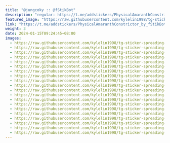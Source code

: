 ```yaml
---
title: "@jungcoky :: @fStikBot"
description: "regular: https://t.me/addstickers/PhysicalAmaranthConstrictor_by_fStikBot"
featured_image: "https://raw.githubusercontent.com/kylelin1998/tg-sticker-spreading-worldwide-images/main/img/432b0e38-1442-4185-937d-008736084db5.jpg"
link: "https://t.me/addstickers/PhysicalAmaranthConstrictor_by_fStikBot"
weight: 3
date: 2024-01-15T09:24:45+08:00
images:
  - https://raw.githubusercontent.com/kylelin1998/tg-sticker-spreading-worldwide-images/main/img/432b0e38-1442-4185-937d-008736084db5.jpg
  - https://raw.githubusercontent.com/kylelin1998/tg-sticker-spreading-worldwide-images/main/img/18efc456-c239-4ce1-867e-8292ac60fcad.jpg
  - https://raw.githubusercontent.com/kylelin1998/tg-sticker-spreading-worldwide-images/main/img/74045cf5-93e6-4da6-be27-e2dd1887c6f6.jpg
  - https://raw.githubusercontent.com/kylelin1998/tg-sticker-spreading-worldwide-images/main/img/e64125d1-30fe-4713-a1e9-eca0d4bf1e82.jpg
  - https://raw.githubusercontent.com/kylelin1998/tg-sticker-spreading-worldwide-images/main/img/3979113b-5cae-4174-ac63-71de015fb316.jpg
  - https://raw.githubusercontent.com/kylelin1998/tg-sticker-spreading-worldwide-images/main/img/6a1032f4-0806-48a3-b3d9-d12f6d863308.jpg
  - https://raw.githubusercontent.com/kylelin1998/tg-sticker-spreading-worldwide-images/main/img/7e100aab-f894-4e5d-b129-2d3df09e1cd7.jpg
  - https://raw.githubusercontent.com/kylelin1998/tg-sticker-spreading-worldwide-images/main/img/f7cda8e0-2d91-4d92-9a2f-1e255894814a.jpg
  - https://raw.githubusercontent.com/kylelin1998/tg-sticker-spreading-worldwide-images/main/img/e09f5fa9-643d-44df-8c29-114ef5069130.jpg
  - https://raw.githubusercontent.com/kylelin1998/tg-sticker-spreading-worldwide-images/main/img/cbee9f65-2f18-4b35-a3b9-43085b1f1717.jpg
  - https://raw.githubusercontent.com/kylelin1998/tg-sticker-spreading-worldwide-images/main/img/9ab5b8d6-384d-44c6-905f-12c171fc943d.jpg
  - https://raw.githubusercontent.com/kylelin1998/tg-sticker-spreading-worldwide-images/main/img/6a820da1-1b64-453b-bb34-668d453d285b.jpg
  - https://raw.githubusercontent.com/kylelin1998/tg-sticker-spreading-worldwide-images/main/img/72a7c4ea-dae7-443a-bf12-6818bb1f8c79.jpg
  - https://raw.githubusercontent.com/kylelin1998/tg-sticker-spreading-worldwide-images/main/img/f2965c5a-bb19-4561-bd45-9767dcee9b64.jpg
  - https://raw.githubusercontent.com/kylelin1998/tg-sticker-spreading-worldwide-images/main/img/1dd5b38f-3a2a-4fe8-a901-953cd64c7483.jpg
  - https://raw.githubusercontent.com/kylelin1998/tg-sticker-spreading-worldwide-images/main/img/7b3a5de2-41a2-4fb5-95cb-722db89a05f7.jpg
  - https://raw.githubusercontent.com/kylelin1998/tg-sticker-spreading-worldwide-images/main/img/723aedc8-c1e2-466e-b194-bd7fbe13f200.jpg
  - https://raw.githubusercontent.com/kylelin1998/tg-sticker-spreading-worldwide-images/main/img/92c4b10a-f95f-4247-b0de-ca4955fa2fe6.jpg
  - https://raw.githubusercontent.com/kylelin1998/tg-sticker-spreading-worldwide-images/main/img/2291606e-60b0-4636-a39d-cbf9c088a11a.jpg
  - https://raw.githubusercontent.com/kylelin1998/tg-sticker-spreading-worldwide-images/main/img/5a05c888-3bc6-44bf-abb5-2090bd9edb03.jpg
---
```

